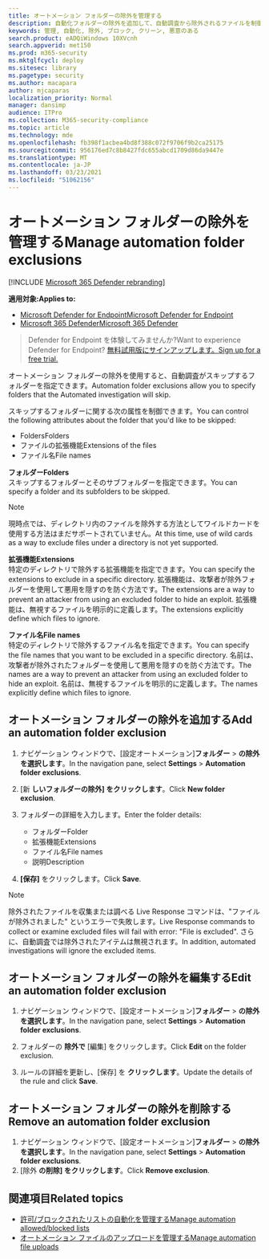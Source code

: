 ```yaml
---
title: オートメーション フォルダーの除外を管理する
description: 自動化フォルダーの除外を追加して、自動調査から除外されるファイルを制御します。
keywords: 管理, 自動化, 除外, ブロック, クリーン, 悪意のある
search.product: eADQiWindows 10XVcnh
search.appverid: met150
ms.prod: m365-security
ms.mktglfcycl: deploy
ms.sitesec: library
ms.pagetype: security
ms.author: macapara
author: mjcaparas
localization_priority: Normal
manager: dansimp
audience: ITPro
ms.collection: M365-security-compliance
ms.topic: article
ms.technology: mde
ms.openlocfilehash: fb398f1acbea4bd8f388c072f9706f9b2ca25175
ms.sourcegitcommit: 956176ed7c8b8427fdc655abcd1709d86da9447e
ms.translationtype: MT
ms.contentlocale: ja-JP
ms.lasthandoff: 03/23/2021
ms.locfileid: "51062156"
---
```

# <a name="manage-automation-folder-exclusions"></a><span data-ttu-id="da2c1-104">オートメーション フォルダーの除外を管理する</span><span class="sxs-lookup"><span data-stu-id="da2c1-104">Manage automation folder exclusions</span></span> 

[!INCLUDE [Microsoft 365 Defender rebranding](../../includes/microsoft-defender.md)]


<span data-ttu-id="da2c1-105">**適用対象:**</span><span class="sxs-lookup"><span data-stu-id="da2c1-105">**Applies to:**</span></span>
- [<span data-ttu-id="da2c1-106">Microsoft Defender for Endpoint</span><span class="sxs-lookup"><span data-stu-id="da2c1-106">Microsoft Defender for Endpoint</span></span>](https://go.microsoft.com/fwlink/p/?linkid=2146631)
- [<span data-ttu-id="da2c1-107">Microsoft 365 Defender</span><span class="sxs-lookup"><span data-stu-id="da2c1-107">Microsoft 365 Defender</span></span>](https://go.microsoft.com/fwlink/?linkid=2118804)

><span data-ttu-id="da2c1-108">Defender for Endpoint を体験してみませんか?</span><span class="sxs-lookup"><span data-stu-id="da2c1-108">Want to experience Defender for Endpoint?</span></span> [<span data-ttu-id="da2c1-109">無料試用版にサインアップします。</span><span class="sxs-lookup"><span data-stu-id="da2c1-109">Sign up for a free trial.</span></span>](https://www.microsoft.com/microsoft-365/windows/microsoft-defender-atp?ocid=docs-wdatp-automationexclusionfolder-abovefoldlink)

<span data-ttu-id="da2c1-110">オートメーション フォルダーの除外を使用すると、自動調査がスキップするフォルダーを指定できます。</span><span class="sxs-lookup"><span data-stu-id="da2c1-110">Automation folder exclusions allow you to specify folders that the Automated investigation will skip.</span></span> 

<span data-ttu-id="da2c1-111">スキップするフォルダーに関する次の属性を制御できます。</span><span class="sxs-lookup"><span data-stu-id="da2c1-111">You can control the following attributes about the folder that you'd like to be skipped:</span></span>
- <span data-ttu-id="da2c1-112">Folders</span><span class="sxs-lookup"><span data-stu-id="da2c1-112">Folders</span></span> 
- <span data-ttu-id="da2c1-113">ファイルの拡張機能</span><span class="sxs-lookup"><span data-stu-id="da2c1-113">Extensions of the files</span></span>
- <span data-ttu-id="da2c1-114">ファイル名</span><span class="sxs-lookup"><span data-stu-id="da2c1-114">File names</span></span>


<span data-ttu-id="da2c1-115">**フォルダー**</span><span class="sxs-lookup"><span data-stu-id="da2c1-115">**Folders**</span></span><br>
<span data-ttu-id="da2c1-116">スキップするフォルダーとそのサブフォルダーを指定できます。</span><span class="sxs-lookup"><span data-stu-id="da2c1-116">You can specify a folder and its subfolders to be skipped.</span></span> 


>[!NOTE]
><span data-ttu-id="da2c1-117">現時点では、ディレクトリ内のファイルを除外する方法としてワイルドカードを使用する方法はまだサポートされていません。</span><span class="sxs-lookup"><span data-stu-id="da2c1-117">At this time, use of wild cards as a way to exclude files under a directory is not yet supported.</span></span> 


<span data-ttu-id="da2c1-118">**拡張機能**</span><span class="sxs-lookup"><span data-stu-id="da2c1-118">**Extensions**</span></span><br>
<span data-ttu-id="da2c1-119">特定のディレクトリで除外する拡張機能を指定できます。</span><span class="sxs-lookup"><span data-stu-id="da2c1-119">You can specify the extensions to exclude in a specific directory.</span></span> <span data-ttu-id="da2c1-120">拡張機能は、攻撃者が除外フォルダーを使用して悪用を隠すのを防ぐ方法です。</span><span class="sxs-lookup"><span data-stu-id="da2c1-120">The extensions are a way to prevent an attacker from using an excluded folder to hide an exploit.</span></span> <span data-ttu-id="da2c1-121">拡張機能は、無視するファイルを明示的に定義します。</span><span class="sxs-lookup"><span data-stu-id="da2c1-121">The extensions explicitly define which files to ignore.</span></span> 

<span data-ttu-id="da2c1-122">**ファイル名**</span><span class="sxs-lookup"><span data-stu-id="da2c1-122">**File names**</span></span><br>
<span data-ttu-id="da2c1-123">特定のディレクトリで除外するファイル名を指定できます。</span><span class="sxs-lookup"><span data-stu-id="da2c1-123">You can specify the file names that you want to be excluded in a specific directory.</span></span> <span data-ttu-id="da2c1-124">名前は、攻撃者が除外されたフォルダーを使用して悪用を隠すのを防ぐ方法です。</span><span class="sxs-lookup"><span data-stu-id="da2c1-124">The names are a way to prevent an attacker from using an excluded folder to hide an exploit.</span></span> <span data-ttu-id="da2c1-125">名前は、無視するファイルを明示的に定義します。</span><span class="sxs-lookup"><span data-stu-id="da2c1-125">The names explicitly define which files to ignore.</span></span> 



## <a name="add-an-automation-folder-exclusion"></a><span data-ttu-id="da2c1-126">オートメーション フォルダーの除外を追加する</span><span class="sxs-lookup"><span data-stu-id="da2c1-126">Add an automation folder exclusion</span></span>
1. <span data-ttu-id="da2c1-127">ナビゲーション ウィンドウで、[設定オートメーション]**フォルダー**  >  **の除外を選択します**。</span><span class="sxs-lookup"><span data-stu-id="da2c1-127">In the navigation pane, select **Settings** > **Automation folder exclusions**.</span></span>  

2. <span data-ttu-id="da2c1-128">[新 **しいフォルダーの除外] をクリックします**。</span><span class="sxs-lookup"><span data-stu-id="da2c1-128">Click **New folder exclusion**.</span></span>  

3. <span data-ttu-id="da2c1-129">フォルダーの詳細を入力します。</span><span class="sxs-lookup"><span data-stu-id="da2c1-129">Enter the folder details:</span></span>

    - <span data-ttu-id="da2c1-130">フォルダー</span><span class="sxs-lookup"><span data-stu-id="da2c1-130">Folder</span></span>
    - <span data-ttu-id="da2c1-131">拡張機能</span><span class="sxs-lookup"><span data-stu-id="da2c1-131">Extensions</span></span>
    - <span data-ttu-id="da2c1-132">ファイル名</span><span class="sxs-lookup"><span data-stu-id="da2c1-132">File names</span></span>
    - <span data-ttu-id="da2c1-133">説明</span><span class="sxs-lookup"><span data-stu-id="da2c1-133">Description</span></span>
    

4. <span data-ttu-id="da2c1-134">**[保存]** をクリックします。</span><span class="sxs-lookup"><span data-stu-id="da2c1-134">Click **Save**.</span></span>

>[!NOTE]
> <span data-ttu-id="da2c1-135">除外されたファイルを収集または調べる Live Response コマンドは、"ファイルが除外されました" というエラーで失敗します。</span><span class="sxs-lookup"><span data-stu-id="da2c1-135">Live Response commands to collect or examine excluded files will fail with error: "File is excluded".</span></span> <span data-ttu-id="da2c1-136">さらに、自動調査では除外されたアイテムは無視されます。</span><span class="sxs-lookup"><span data-stu-id="da2c1-136">In addition, automated investigations will ignore the excluded items.</span></span>

## <a name="edit-an-automation-folder-exclusion"></a><span data-ttu-id="da2c1-137">オートメーション フォルダーの除外を編集する</span><span class="sxs-lookup"><span data-stu-id="da2c1-137">Edit an automation folder exclusion</span></span> 
1. <span data-ttu-id="da2c1-138">ナビゲーション ウィンドウで、[設定オートメーション]**フォルダー**  >  **の除外を選択します**。</span><span class="sxs-lookup"><span data-stu-id="da2c1-138">In the navigation pane, select **Settings** > **Automation folder exclusions**.</span></span> 

2. <span data-ttu-id="da2c1-139">フォルダーの **除外で** [編集] をクリックします。</span><span class="sxs-lookup"><span data-stu-id="da2c1-139">Click **Edit** on the folder exclusion.</span></span>  

3. <span data-ttu-id="da2c1-140">ルールの詳細を更新し、[保存] を **クリックします**。</span><span class="sxs-lookup"><span data-stu-id="da2c1-140">Update the details of the rule and click **Save**.</span></span>

## <a name="remove-an-automation-folder-exclusion"></a><span data-ttu-id="da2c1-141">オートメーション フォルダーの除外を削除する</span><span class="sxs-lookup"><span data-stu-id="da2c1-141">Remove an automation folder exclusion</span></span> 
1. <span data-ttu-id="da2c1-142">ナビゲーション ウィンドウで、[設定オートメーション]**フォルダー**  >  **の除外を選択します**。</span><span class="sxs-lookup"><span data-stu-id="da2c1-142">In the navigation pane, select **Settings** > **Automation folder exclusions**.</span></span>  
2. <span data-ttu-id="da2c1-143">[除外 **の削除] をクリックします**。</span><span class="sxs-lookup"><span data-stu-id="da2c1-143">Click **Remove exclusion**.</span></span> 


## <a name="related-topics"></a><span data-ttu-id="da2c1-144">関連項目</span><span class="sxs-lookup"><span data-stu-id="da2c1-144">Related topics</span></span>
- [<span data-ttu-id="da2c1-145">許可/ブロックされたリストの自動化を管理する</span><span class="sxs-lookup"><span data-stu-id="da2c1-145">Manage automation allowed/blocked lists</span></span>](manage-indicators.md)
- [<span data-ttu-id="da2c1-146">オートメーション ファイルのアップロードを管理する</span><span class="sxs-lookup"><span data-stu-id="da2c1-146">Manage automation file uploads</span></span>](manage-automation-file-uploads.md)
